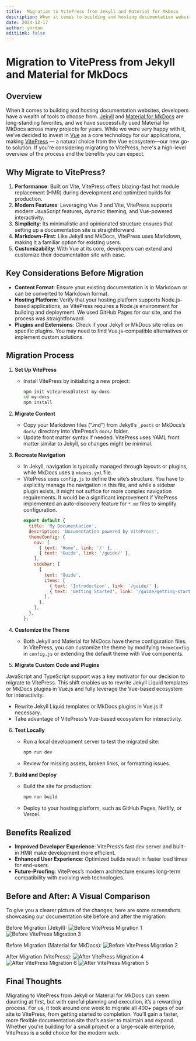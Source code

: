 ```yaml
---
title:  Migration to VitePress from Jekyll and Material for MkDocs
description: When it comes to building and hosting documentation websites, developers have a wealth of tools to choose from. Jekyll and Material for MkDocs are long-standing favorites
date: 2024-12-17
author: yordan
editLink: false
---
```


# Migration to VitePress from Jekyll and Material for MkDocs

## Overview

When it comes to building and hosting documentation websites, developers have a wealth of tools to choose from. [Jekyll](https://jekyllrb.com/) and [Material for MkDocs](https://squidfunk.github.io/mkdocs-material/) are long-standing favorites, and we have successfully used Material for MkDocs across many projects for years. While we were very happy with it, we’ve decided to invest in [Vue](https://vuejs.org/) as a core technology for our applications, making [VitePress](https://vitepress.dev/) — a natural choice from the Vue ecosystem—our new go-to solution. If you're considering migrating to VitePress, here's a high-level overview of the process and the benefits you can expect.

## Why Migrate to VitePress?

1. **Performance**: Built on Vite, VitePress offers blazing-fast hot module replacement (HMR) during development and optimized builds for production.
2. **Modern Features**: Leveraging Vue 3 and Vite, VitePress supports modern JavaScript features, dynamic theming, and Vue-powered interactivity.
3. **Simplicity**: Its minimalistic and opinionated structure ensures that setting up a documentation site is straightforward.
4. **Markdown-First**: Like Jekyll and MkDocs, VitePress uses Markdown, making it a familiar option for existing users.
5. **Customizability**: With Vue at its core, developers can extend and customize their documentation site with ease.

## Key Considerations Before Migration

- **Content Format**: Ensure your existing documentation is in Markdown or can be converted to Markdown format.
- **Hosting Platform**: Verify that your hosting platform supports Node.js-based applications, as VitePress requires a Node.js environment for building and deployment. We used GitHub Pages for our site, and the process was straightforward.
- **Plugins and Extensions**: Check if your Jekyll or MkDocs site relies on specific plugins. You may need to find Vue.js-compatible alternatives or implement custom solutions.

## Migration Process

1. **Set Up VitePress**
   - Install VitePress by initializing a new project:
     ```bash
     npm init vitepress@latest my-docs
     cd my-docs
     npm install
     ```

2. **Migrate Content**
   - Copy your Markdown files (“.md”) from Jekyll’s `_posts` or MkDocs’s `docs/` directory into VitePress’s `docs/` folder.
   - Update front matter syntax if needed. VitePress uses YAML front matter similar to Jekyll, so changes might be minimal.

3. **Recreate Navigation**
   - In Jekyll, navigation is typically managed through layouts or plugins, while MkDocs uses a `mkdocs.yml` file.
   - VitePress uses `config.js` to define the site’s structure. You have to explicitly manage the navigation in this file, and while a sidebar plugin exists, it might not suffice for more complex navigation requirements. It would be a significant improvement if VitePress implemented an auto-discovery feature for `*.md` files to simplify configuration.
     ```javascript
     export default {
       title: 'My Documentation',
       description: 'Documentation powered by VitePress',
       themeConfig: {
         nav: [
           { text: 'Home', link: '/' },
           { text: 'Guide', link: '/guide/' },
         ],
         sidebar: [
           {
             text: 'Guide',
             items: [
               { text: 'Introduction', link: '/guide/' },
               { text: 'Getting Started', link: '/guide/getting-started' },
             ],
           },
         ],
       },
     };
     ```

4. **Customize the Theme**
   - Both Jekyll and Material for MkDocs have theme configuration files. In VitePress, you can customize the theme by modifying `themeConfig` in `config.js` or extending the default theme with Vue components.

5. **Migrate Custom Code and Plugins**

JavaScript and TypeScript support was a key motivator for our decision to migrate to VitePress. This shift enables us to rewrite Jekyll Liquid templates or MkDocs plugins in Vue.js and fully leverage the Vue-based ecosystem for interactivity.
   - Rewrite Jekyll Liquid templates or MkDocs plugins in Vue.js if necessary.
   - Take advantage of VitePress’s Vue-based ecosystem for interactivity.

6. **Test Locally**
   - Run a local development server to test the migrated site:
     ```bash
     npm run dev
     ```
   - Review for missing assets, broken links, or formatting issues.

7. **Build and Deploy**
   - Build the site for production:
     ```bash
     npm run build
     ```
   - Deploy to your hosting platform, such as GitHub Pages, Netlify, or Vercel.

## Benefits Realized

- **Improved Developer Experience**: VitePress’s fast dev server and built-in HMR make development more efficient.
- **Enhanced User Experience**: Optimized builds result in faster load times for end-users.
- **Future-Proofing**: VitePress’s modern architecture ensures long-term compatibility with evolving web technologies.

## Before and After: A Visual Comparison

To give you a clearer picture of the changes, here are some screenshots showcasing our documentation site before and after the migration:

Before Migration (Jekyll):
![Before VitePress Migration 1](/images/2024-12-17-migration-to-vitepress/vitepress-migration-1.png)
![Before VitePress Migration 3](/images/2024-12-17-migration-to-vitepress/vitepress-migration-3.png)

Before Migration (Material for MkDocs):
![Before VitePress Migration 2](/images/2024-12-17-migration-to-vitepress/vitepress-migration-2.png)

After Migration (VitePress):
![After VitePress Migration 4](/images/2024-12-17-migration-to-vitepress/vitepress-migration-4.png)
![After VitePress Migration 6](/images/2024-12-17-migration-to-vitepress/vitepress-migration-6.png)
![After VitePress Migration 5](/images/2024-12-17-migration-to-vitepress/vitepress-migration-5.png)

## Final Thoughts

Migrating to VitePress from Jekyll or Material for MkDocs can seem daunting at first, but with careful planning and execution, it’s a rewarding process. For us, it took around one week to migrate all 400+ pages of our site to VitePress, from getting started to completion. You’ll gain a faster, more flexible documentation site that’s easier to maintain and expand. Whether you're building for a small project or a large-scale enterprise, VitePress is a solid choice for the modern web.

